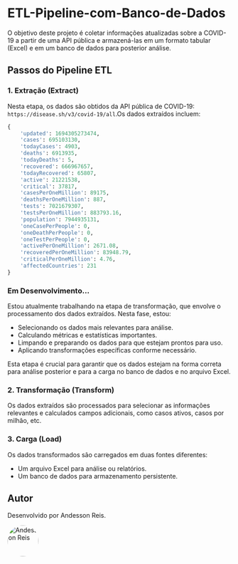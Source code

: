 # ETL-Pipeline-com-Banco-de-Dados

O objetivo deste projeto é coletar informações atualizadas sobre a COVID-19 a partir de uma API pública e armazená-las em um formato tabular (Excel) e em um banco de dados para posterior análise.

## Passos do Pipeline ETL

### 1. Extração (Extract)

Nesta etapa, os dados são obtidos da API pública de COVID-19: `https://disease.sh/v3/covid-19/all`.Os dados extraídos incluem:

```python
{
    'updated': 1694305273474,
    'cases': 695103130,
    'todayCases': 4903,
    'deaths': 6913935,
    'todayDeaths': 5,
    'recovered': 666967657,
    'todayRecovered': 65807,
    'active': 21221538,
    'critical': 37817,
    'casesPerOneMillion': 89175,
    'deathsPerOneMillion': 887,
    'tests': 7021679307,
    'testsPerOneMillion': 883793.16,
    'population': 7944935131,
    'oneCasePerPeople': 0,
    'oneDeathPerPeople': 0,
    'oneTestPerPeople': 0,
    'activePerOneMillion': 2671.08,
    'recoveredPerOneMillion': 83948.79,
    'criticalPerOneMillion': 4.76,
    'affectedCountries': 231
}
```

### Em Desenvolvimento...

Estou atualmente trabalhando na etapa de transformação, que envolve o processamento dos dados extraídos. Nesta fase, estou:

- Selecionando os dados mais relevantes para análise.
- Calculando métricas e estatísticas importantes.
- Limpando e preparando os dados para que estejam prontos para uso.
- Aplicando transformações específicas conforme necessário.

Esta etapa é crucial para garantir que os dados estejam na forma correta para análise posterior e para a carga no banco de dados e no arquivo Excel. 

### 2. Transformação (Transform)

Os dados extraídos são processados para selecionar as informações relevantes e calculados campos adicionais, como casos ativos, casos por milhão, etc.

### 3. Carga (Load)

Os dados transformados são carregados em duas fontes diferentes:

- Um arquivo Excel para análise ou relatórios.
- Um banco de dados para armazenamento persistente.

## Autor

Desenvolvido por Andesson Reis.

<div style="display: flex; align-items: center;">
  <img src="https://github.com/Andessonreis.png" alt="Andesson Reis" width="70" height="70" style="border-radius: 50%; margin-right: 10px;">
</div>
